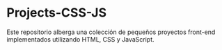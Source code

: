 # Projects-CSS-JS
Este repositorio alberga una colección de pequeños proyectos front-end implementados utilizando HTML, CSS y JavaScript.
